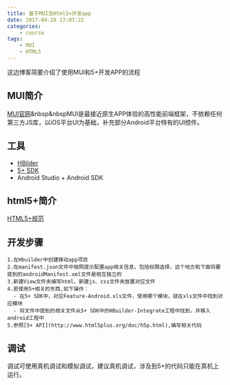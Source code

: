 ```yaml
---
title: 基于MUI及Html5+开发app
date: 2017-04-28 17:07:22
categories:
    - course
tags:
    - MUI
    - HTML5
---
```

这边博客简要介绍了使用MUI和5+开发APP的流程
<!-- more -->
## MUI简介
[MUI官网](http://dev.dcloud.net.cn/mui/)&nbsp&nbspMUI是最接近原生APP体验的高性能前端框架，不依赖任何第三方JS库，以iOS平台UI为基础，补充部分Android平台特有的UI控件。

## 工具
- [HBilder](http://www.dcloud.io/)
- [5+ SDK](http://ask.dcloud.net.cn/article/103)
- Android Studio + Android SDK

## html5+简介
[HTML5+规范](http://www.html5plus.org/doc/h5p.html)

## 开发步骤

    1.在Hbuilder中创建移动app项目
    2.在manifest.json文件中按照提示配置app相关信息，包括权限选择，这个地方和下面将要提到的androidManifest.xml文件是相互独立的
    3.新建View文件夹编写html，新建js、css文件夹放置对应文件
    4.若使用5+相关的东西,如下操作： 
      - 在5+ SDK中，对应Feature-Android.xls文件，使用哪个模块，就在xls文件中找到对应模块
      - 将文件中提到的相关文件从5+ SDK中的HBuilder-Integrate工程中找到，并移入android工程中
    5.参照[5+ API](http://www.html5plus.org/doc/h5p.html),编写相关代码
    
## 调试
调试可使用真机调试和模拟调试，建议真机调试，涉及到5+的代码只能在真机上运行。
